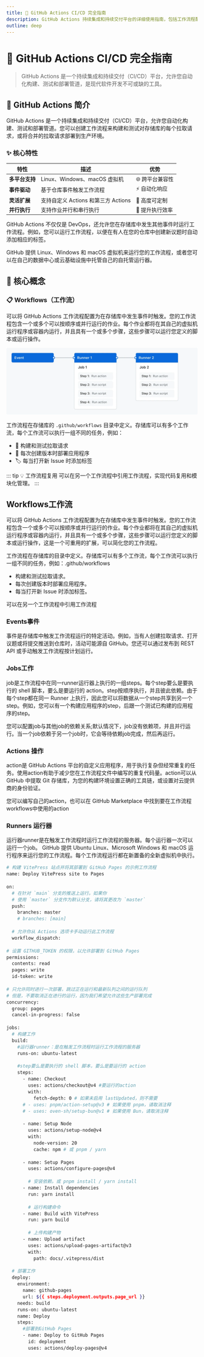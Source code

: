 ```yaml
---
title: 🚀 GitHub Actions CI/CD 完全指南
description: GitHub Actions 持续集成和持续交付平台的详细使用指南，包括工作流程配置、自动化部署等最佳实践
outline: deep
---
```


# 🚀 GitHub Actions CI/CD 完全指南

> GitHub Actions 是一个持续集成和持续交付（CI/CD）平台，允许您自动化构建、测试和部署管道，是现代软件开发不可或缺的工具。

## 🎯 GitHub Actions 简介

GitHub Actions 是一个持续集成和持续交付（CI/CD）平台，允许您自动化构建、测试和部署管道。您可以创建工作流程来构建和测试对存储库的每个拉取请求，或将合并的拉取请求部署到生产环境。

### ✨ 核心特性

| 特性 | 描述 | 优势 |
|------|------|------|
| **多平台支持** | Linux、Windows、macOS 虚拟机 | 🌐 跨平台兼容性 |
| **事件驱动** | 基于仓库事件触发工作流程 | ⚡ 自动化响应 |
| **灵活扩展** | 支持自定义 Actions 和第三方 Actions | 🔧 高度可定制 |
| **并行执行** | 支持作业并行和串行执行 | 🚀 提升执行效率 |

GitHub Actions 不仅仅是 DevOps，还允许您在存储库中发生其他事件时运行工作流程。例如，您可以运行工作流程，以便在有人在您的仓库中创建新议题时自动添加相应的标签。

GitHub 提供 Linux、Windows 和 macOS 虚拟机来运行您的工作流程，或者您可以在自己的数据中心或云基础设施中托管自己的自托管运行器。

## 🔧 核心概念

### 📋 Workflows（工作流）

可以将 GitHub Actions 工作流程配置为在存储库中发生事件时触发。您的工作流程包含一个或多个可以按顺序或并行运行的作业。每个作业都将在其自己的虚拟机运行程序或容器内运行，并且具有一个或多个步骤，这些步骤可以运行您定义的脚本或运行操作。

![工作流程示意图](image-15.png)

工作流程在存储库的 `.github/workflows` 目录中定义。存储库可以有多个工作流，每个工作流可以执行一组不同的任务，例如：

- 🔨 构建和测试拉取请求
- 🚀 每次创建版本时部署应用程序  
- 🏷️ 每当打开新 Issue 时添加标签

::: tip 💡 工作流程复用
可以在另一个工作流程中引用工作流程，实现代码复用和模块化管理。
:::

## Workflows工作流
可以将 GitHub Actions 工作流程配置为在存储库中发生事件时触发。您的工作流程包含一个或多个可以按顺序或并行运行的作业。每个作业都将在其自己的虚拟机运行程序或容器内运行，并且具有一个或多个步骤，这些步骤可以运行您定义的脚本或运行操作，这是一个可重用的扩展，可以简化您的工作流程。

工作流程在存储库的目录中定义。存储库可以有多个工作流，每个工作流可以执行一组不同的任务，例如：.github/workflows

- 构建和测试拉取请求。
- 每次创建版本时部署应用程序。
- 每当打开新 Issue 时添加标签。

可以在另一个工作流程中引用工作流程
### Events事件
事件是存储库中触发工作流程运行的特定活动。例如，当有人创建拉取请求、打开议题或将提交推送到仓库时，活动可能源自 GitHub。您还可以通过发布到 REST API 或手动触发工作流程按计划运行。
### Jobs工作
job是工作流程中在同一runner运行器上执行的一组steps。每个step要么是要执行的 shell 脚本，要么是要运行的 action。step按顺序执行，并且彼此依赖。由于每个step都在同一 Runner 上执行，因此您可以将数据从一个step共享到另一个step。例如，您可以有一个构建应用程序的step，后跟一个测试已构建的应用程序的step。

您可以配置job与其他job的依赖关系;默认情况下，job没有依赖项，并且并行运行。当一个job依赖于另一个job时，它会等待依赖job完成，然后再运行。
### Actions 操作
action是 GitHub Actions 平台的自定义应用程序，用于执行复杂但经常重复的任务。使用action有助于减少您在工作流程文件中编写的重复代码量。action可以从 GitHub 中提取 Git 存储库，为您的构建环境设置正确的工具链，或设置对云提供商的身份验证。

您可以编写自己的action，也可以在 GitHub Marketplace 中找到要在工作流程workflows中使用的action
### Runners 运行器
运行器runner是在触发工作流程时运行工作流程的服务器。每个运行器一次可以运行一个job。 GitHub 提供 Ubuntu Linux、Microsoft Windows 和 macOS 运行程序来运行您的工作流程。每个工作流程运行都在新置备的全新虚拟机中执行。

```sh
# 构建 VitePress 站点并将其部署到 GitHub Pages 的示例工作流程
name: Deploy VitePress site to Pages

on:
  # 在针对 `main` 分支的推送上运行。如果你
  # 使用 `master` 分支作为默认分支，请将其更改为 `master`
  push:
    branches: master
    # branches: [main]

  # 允许你从 Actions 选项卡手动运行此工作流程
  workflow_dispatch:

# 设置 GITHUB_TOKEN 的权限，以允许部署到 GitHub Pages
permissions:
  contents: read
  pages: write
  id-token: write

# 只允许同时进行一次部署，跳过正在运行和最新队列之间的运行队列
# 但是，不要取消正在进行的运行，因为我们希望允许这些生产部署完成
concurrency:
  group: pages
  cancel-in-progress: false

jobs:
  # 构建工作
  build:
    #运行器runner：是在触发工作流程时运行工作流程的服务器
    runs-on: ubuntu-latest 

    #step要么是要执行的 shell 脚本，要么是要运行的 action
    steps:
      - name: Checkout
        uses: actions/checkout@v4 #要运行的action
        with:
          fetch-depth: 0 # 如果未启用 lastUpdated，则不需要
      # - uses: pnpm/action-setup@v3 # 如果使用 pnpm，请取消注释
      # - uses: oven-sh/setup-bun@v1 # 如果使用 Bun，请取消注释

      - name: Setup Node
        uses: actions/setup-node@v4
        with:
          node-version: 20
          cache: npm # 或 pnpm / yarn

      - name: Setup Pages
        uses: actions/configure-pages@v4

        # 安装依赖。或 pnpm install / yarn install
      - name: Install dependencies
        run: yarn install 

        # 运行构建命令
      - name: Build with VitePress
        run: yarn build 

        # 上传构建产物
      - name: Upload artifact
        uses: actions/upload-pages-artifact@v3
        with:
          path: docs/.vitepress/dist

  # 部署工作
  deploy:
    environment:
      name: github-pages
      url: ${{ steps.deployment.outputs.page_url }}
    needs: build
    runs-on: ubuntu-latest
    name: Deploy
    steps:
      #部署到GitHub Pages
      - name: Deploy to GitHub Pages
        id: deployment
        uses: actions/deploy-pages@v4
```
